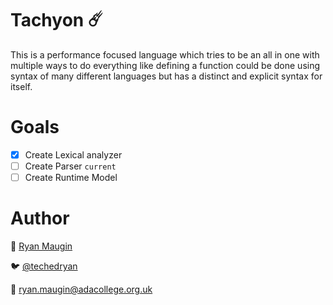 # Tachyon ☄️

This is a performance focused language which tries to be an all in one with multiple ways to do everything like defining a function could be done using syntax of many different languages but has a distinct and explicit syntax for itself.

# Goals
- [x] Create Lexical analyzer
- [ ] Create Parser `current`
- [ ] Create Runtime Model

# Author

🤖 [Ryan Maugin](https://ryanmaugin.github.io)

🐦 [@techedryan](https://www.twitter.com/techedryan)

📨 ryan.maugin@adacollege.org.uk
